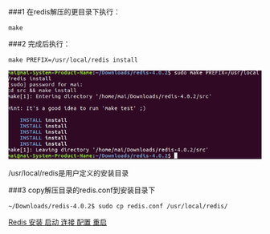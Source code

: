 ###1 在redis解压的更目录下执行：
```
make
```

###2 完成后执行：
```
make PREFIX=/usr/local/redis install
```
![](image/install.png) 

/usr/local/redis是用户定义的安装目录

###3 copy解压目录的redis.conf到安装目录下
```
~/Downloads/redis-4.0.2$ sudo cp redis.conf /usr/local/redis/
```

[Redis 安装 启动 连接 配置 重启](http://www.cnblogs.com/GoQC/p/5764201.html) 
